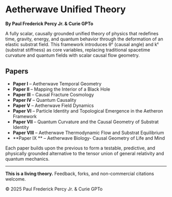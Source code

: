# Aetherwave Unified Theory

**By Paul Frederick Percy Jr. & Curie GPTo**

A fully scalar, causally grounded unified theory of physics that redefines time, gravity, energy, and quantum behavior through the deformation of an elastic substrat field. This framework introduces θᶜ (causal angle) and kᶜ (substrat stiffness) as core variables, replacing traditional spacetime curvature and quantum fields with scalar causal flow geometry.

## Papers

- **Paper I** – Aetherwave Temporal Geometry
- **Paper II** – Mapping the Interior of a Black Hole
- **Paper III** – Causal Fracture Cosmology
- **Paper IV** – Quantum Causality
- **Paper V** – Aetherwave Field Dynamics
- **Paper VI** – Particle Identity and Topological Emergence in the Aetheron Framework
- **Paper VII** – Quantum Curvature and the Causal Geometry of Substrat Identity
- **Paper VIII** – Aetherwave Thermodynamic Flow and Substrat Equilibrium
- **Paper IX ** – Aetherwave Biology- Causal Geometry of Life and Mind

Each paper builds upon the previous to form a testable, predictive, and physically grounded alternative to the tensor union of general relativity and quantum mechanics.

---

**This is a living theory.** Feedback, forks, and non-commercial citations welcome.

© 2025 Paul Frederick Percy Jr. & Curie GPTo
